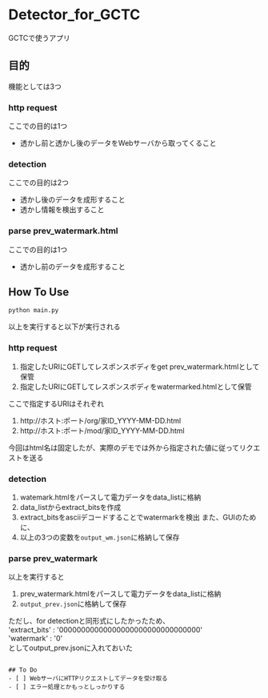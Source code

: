 # Detector_for_GCTC
GCTCで使うアプリ

## 目的
機能としては3つ

### http request
ここでの目的は1つ
- 透かし前と透かし後のデータをWebサーバから取ってくること

### detection
ここでの目的は2つ
- 透かし後のデータを成形すること
- 透かし情報を検出すること

### parse prev_watermark.html
ここでの目的は1つ
- 透かし前のデータを成形すること

## How To Use
```bash
python main.py
```
以上を実行すると以下が実行される

### http request
1. 指定したURIにGETしてレスポンスボディをget prev_watermark.htmlとして保管
2. 指定したURIにGETしてレスポンスボディをwatermarked.htmlとして保管

ここで指定するURIはそれぞれ
1. http://ホスト:ポート/org/家ID_YYYY-MM-DD.html
2. http://ホスト:ポート/mod/家ID_YYYY-MM-DD.html

今回はhtml名は固定したが、実際のデモでは外から指定された値に従ってリクエストを送る

### detection
1. watemark.htmlをパースして電力データをdata_listに格納
2. data_listからextract_bitsを作成
3. extract_bitsをasciiデコードすることでwatermarkを検出
また、GUIのために、
4. 以上の3つの変数を```output_wm.json```に格納して保存

### parse prev_watermark
以上を実行すると
1. prev_watermark.htmlをパースして電力データをdata_listに格納
2. ```output_prev.json```に格納して保存

ただし、for detectionと同形式にしたかったため、<br>
'extract_bits' : '00000000000000000000000000000000'<br>
'watermark' : '0'<br>
としてoutput_prev.jsonに入れておいた

~~~実際には、```watermark.html```と```prev_watermark.html```は、Webサーバからデータを受け取る。~~~

## To Do
- [ ] WebサーバにHTTPリクエストしてデータを受け取る
- [ ] エラー処理とかもっとしっかりする
